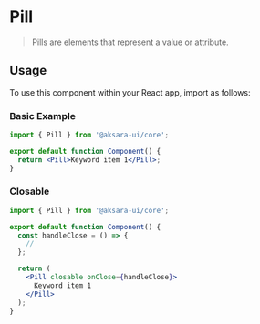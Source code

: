 # Pill

> Pills are elements that represent a value or attribute.

## Usage

To use this component within your React app, import as follows:

### Basic Example

```jsx
import { Pill } from '@aksara-ui/core';

export default function Component() {
  return <Pill>Keyword item 1</Pill>;
}
```

### Closable

```jsx
import { Pill } from '@aksara-ui/core';

export default function Component() {
  const handleClose = () => {
    //
  };

  return (
    <Pill closable onClose={handleClose}>
      Keyword item 1
    </Pill>
  );
}
```
